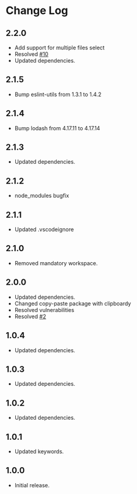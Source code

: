 # Change Log

## 2.2.0

* Add support for multiple files select
* Resolved [#10](https://github.com/Jack89ita/vscode-copy-filename/issues/10)
* Updated dependencies.

## 2.1.5

* Bump eslint-utils from 1.3.1 to 1.4.2

## 2.1.4

* Bump lodash from 4.17.11 to 4.17.14

## 2.1.3

* Updated dependencies.

## 2.1.2

* node_modules bugfix

## 2.1.1

* Updated .vscodeignore

## 2.1.0

* Removed mandatory workspace.

## 2.0.0

* Updated dependencies.
* Changed copy-paste package with clipboardy
* Resolved vulnerabilities
* Resolved [#2](https://github.com/Jack89ita/vscode-copy-filename/issues/2)

## 1.0.4

* Updated dependencies.

## 1.0.3

* Updated dependencies.

## 1.0.2

* Updated dependencies.

## 1.0.1

* Updated keywords.

## 1.0.0

* Initial release.
